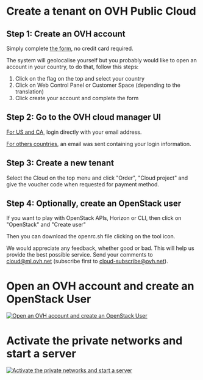 # Create a tenant on OVH Public Cloud

## Step 1: Create an OVH account

Simply complete [the form](https://www.ovh.com/createAccount), no credit card required.

The system will geolocalise yourself but you probably would like to open an account in your country, to do that, follow this steps:

1. Click on the flag on the top and select your country
2. Click on Web Control Panel or Customer Space (depending to the translation)
3. Click create your account and complete the form

## Step 2: Go to the OVH cloud manager UI

[For US and CA](https://ca.ovh.com/auth/), login directly with your email address.

[For others countries](https://www.ovh.com/auth/), an email was sent containing your login information.

## Step 3: Create a new tenant

Select the Cloud on the top menu and click "Order", "Cloud project" and give the voucher code when requested for payment method.

## Step 4: Optionally, create an OpenStack user

If you want to play with OpenStack APIs, Horizon or CLI, then click on "OpenStack" and "Create user"

Then you can download the openrc.sh file clicking on the tool icon.

We would appreciate any feedback, whether good or bad. This will help us provide the best possible service. Send your comments to [cloud@ml.ovh.net](mailto:cloud@ml.ovh.net) (subscribe first to [cloud-subscribe@ovh.net](mailto:cloud-subscribe@ovh.net)).

# Open an OVH account and create an OpenStack User
[![Open an OVH account and create an OpenStack User](http://img.youtube.com/vi/BIMb0iR1YhY/0.jpg)](http://www.youtube.com/watch?v=BIMb0iR1YhY)

# Activate the private networks and start a server 
[![Activate the private networks and start a server ](http://img.youtube.com/vi/hw2vQPDFQYc/0.jpg)](http://www.youtube.com/watch?v=hw2vQPDFQYc)
